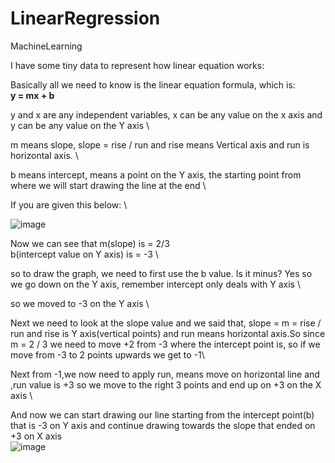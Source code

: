 # LinearRegression
MachineLearning


I have some tiny data to represent how linear equation works:

Basically all we need to know is the linear equation formula, which is: \
**y = mx + b** 

y and x are any independent variables, x can be any value on the x axis and y can be any value on the Y axis \

m means slope, slope = rise / run and rise means Vertical axis and run is horizontal axis. \

b means intercept, means a point on the Y axis, the starting point from where we will start drawing the line at the end \

If you are given this below: \

![image](https://github.com/iso1983/LinearRegression/assets/40856827/ccabbfbd-648b-4d70-bda4-7e4fc747e27d)


Now we can see that m(slope) is =  2/3 \
b(intercept value on Y axis) is = -3  \

so to draw the graph, we need to first use the b value. Is it minus? Yes so we go down on the Y axis, remember intercept only deals with Y axis \

so we moved to -3 on the Y axis \

Next we need to look at the slope value and we said that, slope = m = rise / run and rise is Y axis(vertical points) and run means horizontal axis.So since m = 2 / 3 we need to move +2 from -3 where the intercept point is, so if we move from -3 to 2 points upwards we get to -1\

Next from -1,we now need to apply run, means move on horizontal line and ,run value is +3 so we move to the right 3 points and end up on +3 on the X axis \

And now we can start drawing our line starting from the intercept point(b) that is -3 on Y axis and continue drawing towards the slope that ended on +3 on X axis \
![image](https://github.com/iso1983/LinearRegression/assets/40856827/42ce3520-7928-4fd8-9466-4e6640336671)







